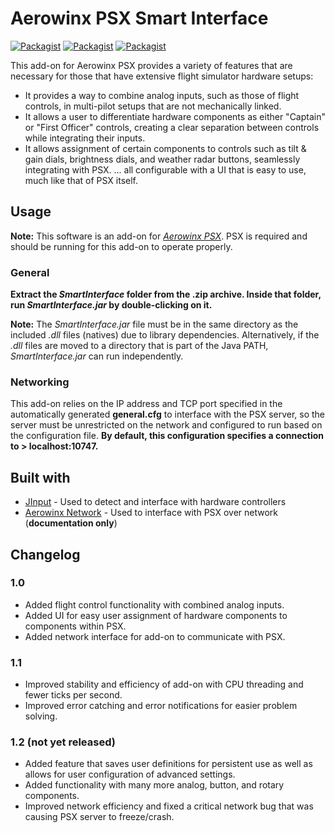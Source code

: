 # Aerowinx PSX Smart Interface
[![Packagist](https://img.shields.io/badge/version-1.1-brightgreen.svg)](SmartInterface)
[![Packagist](https://img.shields.io/badge/build-passing-brightgreen.svg)](https://github.com/eric-lindau/PSX-Smart-Interface)
[![Packagist](https://img.shields.io/packagist/l/doctrine/orm.svg)](LICENSE.md)

This add-on for Aerowinx PSX provides a variety of features that are necessary for those that have extensive flight simulator hardware setups:
* It provides a way to combine analog inputs, such as those of flight controls, in multi-pilot setups that are not mechanically linked.
* It allows a user to differentiate hardware components as either "Captain" or "First Officer" controls, creating a clear separation between controls while integrating their inputs.
* It allows assignment of certain components to controls such as tilt & gain dials, brightness dials, and weather radar buttons, seamlessly integrating with PSX.
... all configurable with a UI that is easy to use, much like that of PSX itself.

## Usage
**Note:** This software is an add-on for [*Aerowinx PSX*](http://www.aerowinx.com/). PSX is required and should be running for this add-on to operate properly.

### General
**Extract the *SmartInterface* folder from the .zip archive. Inside that folder, run *SmartInterface.jar* by double-clicking on it.**

**Note:** The *SmartInterface.jar* file must be in the same directory as the included *.dll* files (natives) due to library dependencies. Alternatively, if the *.dll* files are moved to a directory that is part of the Java PATH, *SmartInterface.jar* can run independently.

### Networking
This add-on relies on the IP address and TCP port specified in the automatically generated **general.cfg** to interface with the PSX server, so the server must be unrestricted on the network and configured to run based on the configuration file. **By default, this configuration specifies a connection to > localhost:10747.**

## Built with
* [JInput](https://github.com/jinput/jinput) - Used to detect and interface with hardware controllers
* [Aerowinx Network](http://aerowinx.com/assets/networkers/Network%20Documentation.txt) - Used to interface with PSX over network (**documentation only**)

## Changelog

### 1.0
* Added flight control functionality with combined analog inputs.
* Added UI for easy user assignment of hardware components to components within PSX.
* Added network interface for add-on to communicate with PSX.

### 1.1
* Improved stability and efficiency of add-on with CPU threading and fewer ticks per second.
* Improved error catching and error notifications for easier problem solving.

### 1.2 (not yet released)
* Added feature that saves user definitions for persistent use as well as allows for user configuration of advanced settings.
* Added functionality with many more analog, button, and rotary components.
* Improved network efficiency and fixed a critical network bug that was causing PSX server to freeze/crash.
